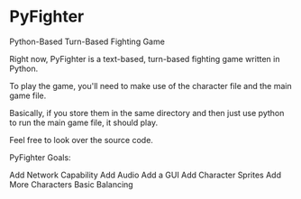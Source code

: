 # PyFighter
Python-Based Turn-Based Fighting Game

Right now, PyFighter is a text-based, turn-based fighting game written in Python.

To play the game, you'll need to make use of the character file and the main game file.

Basically, if you store them in the same directory and then just use python to run the main game file, it should play.

Feel free to look over the source code.

PyFighter Goals:

Add Network Capability
Add Audio
Add a GUI
Add Character Sprites
Add More Characters
Basic Balancing
